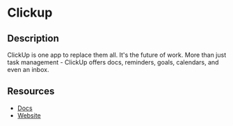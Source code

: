 # Clickup

## Description
ClickUp is one app to replace them all. It's the future of work. More than just task management - ClickUp offers docs, reminders, goals, calendars, and even an inbox.

## Resources
* [Docs](https://clickup.com/api/)
* [Website](clickup.com)